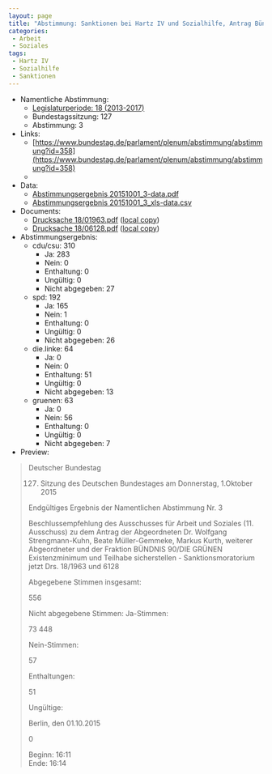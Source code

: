 ```yaml
---
layout: page
title: "Abstimmung: Sanktionen bei Hartz IV und Sozialhilfe, Antrag Bündnis 90/Die Grünen"
categories:
 - Arbeit
 - Soziales
tags:
 - Hartz IV
 - Sozialhilfe
 - Sanktionen
---
```


* Namentliche Abstimmung:
    * [Legislaturperiode: 18 (2013-2017)](https://de.wikipedia.org/wiki/18._Deutscher_Bundestag)
    * Bundestagssitzung: 127
    * Abstimmung: 3
* Links: 
    * [https://www.bundestag.de/parlament/plenum/abstimmung/abstimmung?id=358](https://www.bundestag.de/parlament/plenum/abstimmung/abstimmung?id=358)
    * 
* Data: 
    * [Abstimmungsergebnis 20151001_3-data.pdf](/res/abstimmungsliste/20151001_3-data.pdf)
    * [Abstimmungsergebnis 20151001_3_xls-data.csv](/res/abstimmungsliste/analyses/20151001_3_xls-data.csv)
* Documents: 
    * [Drucksache 18/01963.pdf](http://dip21.bundestag.de/dip21/btd/18/019/1801963.pdf) ([local copy](/res/abstimmungsdaten/018-127-03/1801963.pdf))
    * [Drucksache 18/06128.pdf](http://dip21.bundestag.de/dip21/btd/18/061/1806128.pdf) ([local copy](/res/abstimmungsdaten/018-127-03/1806128.pdf))
* Abstimmungsergebnis:
    * cdu/csu: 310
        * Ja: 283
        * Nein: 0
        * Enthaltung: 0
        * Ungültig: 0
        * Nicht abgegeben: 27
    * spd: 192
        * Ja: 165
        * Nein: 1
        * Enthaltung: 0
        * Ungültig: 0
        * Nicht abgegeben: 26
    * die.linke: 64
        * Ja: 0
        * Nein: 0
        * Enthaltung: 51
        * Ungültig: 0
        * Nicht abgegeben: 13
    * gruenen: 63
        * Ja: 0
        * Nein: 56
        * Enthaltung: 0
        * Ungültig: 0
        * Nicht abgegeben: 7
* Preview: 
> Deutscher Bundestag
> 
> 127. Sitzung des Deutschen Bundestages
> am Donnerstag, 1.Oktober 2015
> 
> Endgültiges Ergebnis der Namentlichen Abstimmung Nr. 3
> 
> Beschlussempfehlung des Ausschusses für Arbeit und Soziales (11. Ausschuss)
> zu dem Antrag der Abgeordneten Dr. Wolfgang Strengmann-Kuhn, Beate Müller-Gemmeke,
> Markus Kurth, weiterer Abgeordneter und der Fraktion BÜNDNIS 90/DIE GRÜNEN
> Existenzminimum und Teilhabe sicherstellen - Sanktionsmoratorium jetzt
> Drs. 18/1963 und 6128
> 
> Abgegebene Stimmen insgesamt:
> 
> 556
> 
> Nicht abgegebene Stimmen:
> Ja-Stimmen:
> 
> 73
> 448
> 
> Nein-Stimmen:
> 
> 57
> 
> Enthaltungen:
> 
> 51
> 
> Ungültige:
> 
> Berlin, den 01.10.2015
> 
> 0
> 
> Beginn: 16:11  
> Ende: 16:14
